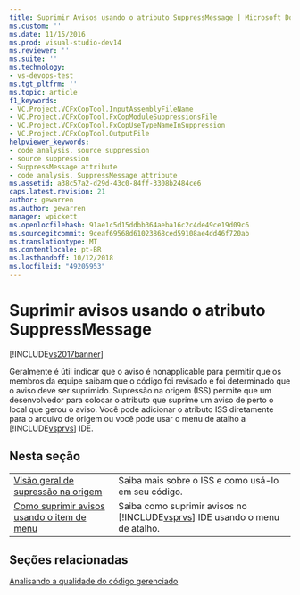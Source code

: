 ```yaml
---
title: Suprimir Avisos usando o atributo SuppressMessage | Microsoft Docs
ms.custom: ''
ms.date: 11/15/2016
ms.prod: visual-studio-dev14
ms.reviewer: ''
ms.suite: ''
ms.technology:
- vs-devops-test
ms.tgt_pltfrm: ''
ms.topic: article
f1_keywords:
- VC.Project.VCFxCopTool.InputAssemblyFileName
- VC.Project.VCFxCopTool.FxCopModuleSuppressionsFile
- VC.Project.VCFxCopTool.FxCopUseTypeNameInSuppression
- VC.Project.VCFxCopTool.OutputFile
helpviewer_keywords:
- code analysis, source suppression
- source suppression
- SuppressMessage attribute
- code analysis, SuppressMessage attribute
ms.assetid: a38c57a2-d29d-43c0-84ff-3308b2484ce6
caps.latest.revision: 21
author: gewarren
ms.author: gewarren
manager: wpickett
ms.openlocfilehash: 91ae1c5d15ddbb364aeba16c2c4de49ce19d09c6
ms.sourcegitcommit: 9ceaf69568d61023868ced59108ae4dd46f720ab
ms.translationtype: MT
ms.contentlocale: pt-BR
ms.lasthandoff: 10/12/2018
ms.locfileid: "49205953"
---
```

# <a name="suppress-warnings-by-using-the-suppressmessage-attribute"></a>Suprimir avisos usando o atributo SuppressMessage
[!INCLUDE[vs2017banner](../includes/vs2017banner.md)]

Geralmente é útil indicar que o aviso é nonapplicable para permitir que os membros da equipe saibam que o código foi revisado e foi determinado que o aviso deve ser suprimido. Supressão na origem (ISS) permite que um desenvolvedor para colocar o atributo que suprime um aviso de perto o local que gerou o aviso. Você pode adicionar o atributo ISS diretamente para o arquivo de origem ou você pode usar o menu de atalho a [!INCLUDE[vsprvs](../includes/vsprvs-md.md)] IDE.  
  
## <a name="in-this-section"></a>Nesta seção  
  
|||  
|-|-|  
|[Visão geral de supressão na origem](../code-quality/in-source-suppression-overview.md)|Saiba mais sobre o ISS e como usá-lo em seu código.|  
|[Como suprimir avisos usando o item de menu](../code-quality/how-to-suppress-warnings-by-using-the-menu-item.md)|Saiba como suprimir avisos no [!INCLUDE[vsprvs](../includes/vsprvs-md.md)] IDE usando o menu de atalho.|  
  
## <a name="related-sections"></a>Seções relacionadas  
 [Analisando a qualidade do código gerenciado](../code-quality/analyzing-managed-code-quality-by-using-code-analysis.md)



